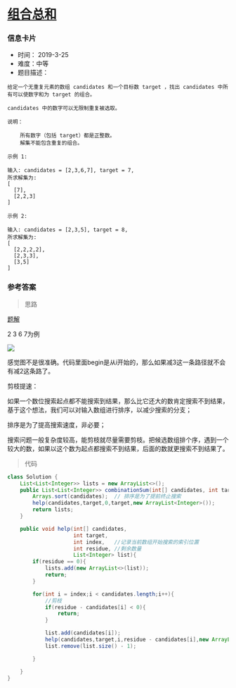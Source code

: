 # [组合总和](https://leetcode-cn.com/problems/combination-sum/)

### 信息卡片

- 时间： 2019-3-25
- 难度：中等
- 题目描述：

```
给定一个无重复元素的数组 candidates 和一个目标数 target ，找出 candidates 中所有可以使数字和为 target 的组合。

candidates 中的数字可以无限制重复被选取。

说明：

    所有数字（包括 target）都是正整数。
    解集不能包含重复的组合。 

示例 1:

输入: candidates = [2,3,6,7], target = 7,
所求解集为:
[
  [7],
  [2,2,3]
]

示例 2:

输入: candidates = [2,3,5], target = 8,
所求解集为:
[
  [2,2,2,2],
  [2,3,3],
  [3,5]
]
```



### 参考答案

> 思路

[题解](https://leetcode-cn.com/problems/combination-sum/solution/hui-su-suan-fa-jian-zhi-python-dai-ma-java-dai-m-2/)

2 3 6 7为例

![](https://pic.leetcode-cn.com/ade93b4f0678b2b1385ad1362ff426ce0a5a800a5b0ae07dfb65f58677374559-39-3.png)



感觉图不是很准确。代码里面begin是从i开始的，那么如果减3这一条路径就不会有减2这条路了。

剪枝提速：

如果一个数位搜索起点都不能搜索到结果，那么比它还大的数肯定搜索不到结果，基于这个想法，我们可以对输入数组进行排序，以减少搜索的分支；

排序是为了提高搜索速度，非必要；

搜索问题一般复杂度较高，能剪枝就尽量需要剪枝。把候选数组排个序，遇到一个较大的数，如果以这个数为起点都搜索不到结果，后面的数就更搜索不到结果了。





> 代码

```java
class Solution {
    List<List<Integer>> lists = new ArrayList<>();
    public List<List<Integer>> combinationSum(int[] candidates, int target) {
        Arrays.sort(candidates);  // 排序是为了提前终止搜索
        help(candidates,target,0,target,new ArrayList<Integer>());
        return lists;
    }

    public void help(int[] candidates, 
                     int target,
                     int index,   //记录当前数组开始搜索的索引位置
                     int residue, //剩余数量
                     List<Integer> list){
        if(residue == 0){
            lists.add(new ArrayList<>(list));
            return;
        }

        for(int i = index;i < candidates.length;i++){
            //剪枝
            if(residue - candidates[i] < 0){
                return;
            }

            list.add(candidates[i]);
            help(candidates,target,i,residue - candidates[i],new ArrayList<>(list));
            list.remove(list.size() - 1);

        }

    }
}
```



